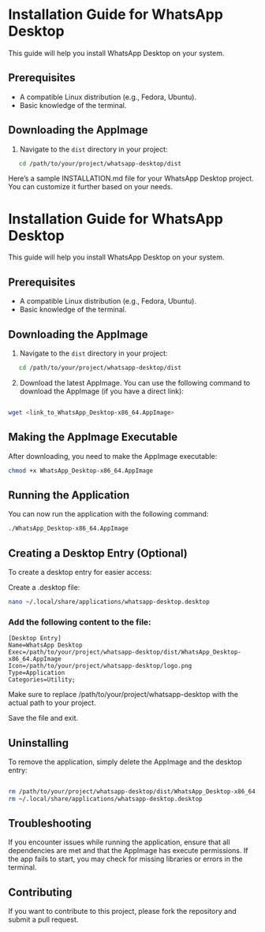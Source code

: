 # Installation Guide for WhatsApp Desktop

This guide will help you install WhatsApp Desktop on your system.

## Prerequisites

- A compatible Linux distribution (e.g., Fedora, Ubuntu).
- Basic knowledge of the terminal.

## Downloading the AppImage

1. Navigate to the `dist` directory in your project:

```bash
   cd /path/to/your/project/whatsapp-desktop/dist
```

Here’s a sample INSTALLATION.md file for your WhatsApp Desktop project. You can customize it further based on your needs.

# Installation Guide for WhatsApp Desktop

This guide will help you install WhatsApp Desktop on your system.

## Prerequisites

- A compatible Linux distribution (e.g., Fedora, Ubuntu).
- Basic knowledge of the terminal.

## Downloading the AppImage

1. Navigate to the `dist` directory in your project:

```bash
   cd /path/to/your/project/whatsapp-desktop/dist
```
2. Download the latest AppImage. You can use the following command to download the AppImage (if you have a direct link):

```bash

wget <link_to_WhatsApp_Desktop-x86_64.AppImage>
```

## Making the AppImage Executable
After downloading, you need to make the AppImage executable:

```bash
chmod +x WhatsApp_Desktop-x86_64.AppImage
```
## Running the Application
You can now run the application with the following command:

```bash
./WhatsApp_Desktop-x86_64.AppImage
```
## Creating a Desktop Entry (Optional)
To create a desktop entry for easier access:

Create a .desktop file:

```bash
nano ~/.local/share/applications/whatsapp-desktop.desktop
```
### Add the following content to the file:

```plaintext
[Desktop Entry]
Name=WhatsApp Desktop
Exec=/path/to/your/project/whatsapp-desktop/dist/WhatsApp_Desktop-x86_64.AppImage
Icon=/path/to/your/project/whatsapp-desktop/logo.png
Type=Application
Categories=Utility;
```

Make sure to replace /path/to/your/project/whatsapp-desktop with the actual path to your project.

Save the file and exit.

## Uninstalling
To remove the application, simply delete the AppImage and the desktop entry:

```bash

rm /path/to/your/project/whatsapp-desktop/dist/WhatsApp_Desktop-x86_64.AppImage
rm ~/.local/share/applications/whatsapp-desktop.desktop
```
## Troubleshooting
If you encounter issues while running the application, ensure that all dependencies are met and that the AppImage has execute permissions. If the app fails to start, you may check for missing libraries or errors in the terminal.

## Contributing
If you want to contribute to this project, please fork the repository and submit a pull request.
